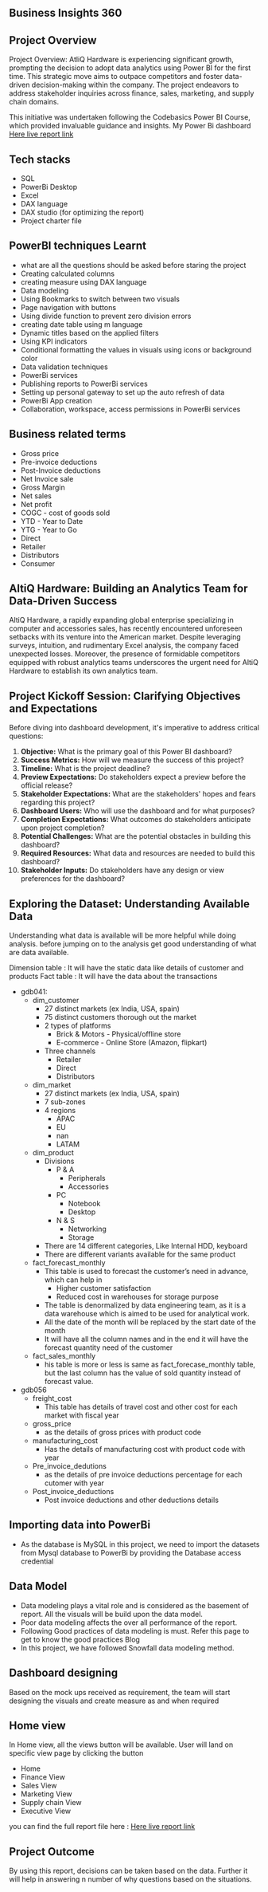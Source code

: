 
## Business Insights 360

## Project Overview

Project Overview:
AtliQ Hardware is experiencing significant growth, prompting the decision to adopt data analytics using Power BI for the first time. This strategic move aims to outpace competitors and foster data-driven decision-making within the company. The project endeavors to address stakeholder inquiries across finance, sales, marketing, and supply chain domains.

This initiative was undertaken following the Codebasics Power BI Course, which provided invaluable guidance and insights.
My Power Bi  dashboard [Here live report link](https://app.powerbi.com/links/JhM76t8BQA?ctid=c6e549b3-5f45-4032-aae9-d4244dc5b2c4&pbi_source=linkShare&bookmarkGuid=484d52fb-5a7e-48ef-a436-f8d926e098c0)

## Tech stacks
- SQL
- PowerBi Desktop
- Excel
- DAX language
- DAX studio (for optimizing the report)
- Project charter file

## PowerBI techniques Learnt
- what are all the questions should be asked before staring the project
- Creating calculated columns
- creating measure using DAX language
- Data modeling
- Using Bookmarks to switch between two visuals
- Page navigation with buttons
- Using divide function to prevent zero division errors
- creating date table using m language
- Dynamic titles based on the applied filters
- Using KPI indicators
- Conditional formatting the values in visuals using icons or background color
- Data validation techniques
- PowerBi services
- Publishing reports to PowerBi services
- Setting up personal gateway to set up the auto refresh of data
- PowerBi App creation
- Collaboration, workspace, access permissions in PowerBi services

## Business related terms
- Gross price
- Pre-invoice deductions
- Post-Invoice deductions
- Net Invoice sale
- Gross Margin
- Net sales
- Net profit
- COGC - cost of goods sold
- YTD - Year to Date
- YTG - Year to Go
- Direct
- Retailer
- Distributors
- Consumer


## AltiQ Hardware: Building an Analytics Team for Data-Driven Success

AltiQ Hardware, a rapidly expanding global enterprise specializing in computer and accessories sales, has recently encountered unforeseen setbacks with its venture into the American market. Despite leveraging surveys, intuition, and rudimentary Excel analysis, the company faced unexpected losses. Moreover, the presence of formidable competitors equipped with robust analytics teams underscores the urgent need for AltiQ Hardware to establish its own analytics team.

## Project Kickoff Session: Clarifying Objectives and Expectations

Before diving into dashboard development, it's imperative to address critical questions:

1. **Objective:** What is the primary goal of this Power BI dashboard?
2. **Success Metrics:** How will we measure the success of this project?
3. **Timeline:** What is the project deadline?
4. **Preview Expectations:** Do stakeholders expect a preview before the official release?
5. **Stakeholder Expectations:** What are the stakeholders' hopes and fears regarding this project?
6. **Dashboard Users:** Who will use the dashboard and for what purposes?
7. **Completion Expectations:** What outcomes do stakeholders anticipate upon project completion?
8. **Potential Challenges:** What are the potential obstacles in building this dashboard?
9. **Required Resources:** What data and resources are needed to build this dashboard?
10. **Stakeholder Inputs:** Do stakeholders have any design or view preferences for the dashboard?


## Exploring the Dataset: Understanding Available Data

Understanding what data is available will be more helpful while doing analysis. before jumping on to the analysis get good understanding of what are data available.

Dimension table : It will have the static data like details of customer and products
Fact table : It will have the data about the transactions

- gdb041:
  - dim_customer
    - 27 distinct markets (ex India, USA, spain)
    - 75 distinct customers thorough out the market
    - 2 types of platforms
      - Brick & Motors - Physical/offline store
      - E-commerce - Online Store (Amazon, flipkart)
    - Three channels
      - Retailer
      - Direct
      - Distributors
   - dim_market
     - 27 distinct markets (ex India, USA, spain)
     - 7 sub-zones
     - 4 regions
       - APAC
       - EU
       - nan
       - LATAM
    - dim_product
      - Divisions
        - P & A
          - Peripherals
          - Accessories
        - PC
          - Notebook
          - Desktop
        - N & S
          - Networking
          - Storage
      - There are 14 different categories, Like Internal HDD, keyboard
      - There are different variants available for the same product
   - fact_forecast_monthly
     - This table is used to forecast the customer’s need in advance, which can help in
       - Higher customer satisfaction
       - Reduced cost in warehouses for storage purpose
     - The table is denormalized by data engineering team, as it is a data warehouse which is aimed to be used for analytical work.
     - All the date of the month will be replaced by the start date of the month
     - It will have all the column names and in the end it will have the forecast quantity need of the customer
   - fact_sales_monthly
     - his table is more or less is same as fact_forecase_monthly table, but the last column has the value of sold quantity instead of forecast value.
- gdb056
    - freight_cost
      - This table has details of travel cost and other cost for each market with fiscal year
    - gross_price
      - as the details of gross prices with product code
    - manufacturing_cost
      - Has the details of manufacturing cost with product code with year
    - Pre_invoice_dedutions
      - as the details of pre invoice deductions percentage for each cutomer with year
    - Post_invoice_deductions
      - Post invoice deductions and other deductions details

## Importing data into PowerBi
- As the database is MySQL in this project, we need to import the datasets from Mysql database to PowerBi by providing the Database access credential

## Data Model
- Data modeling plays a vital role and is considered as the basement of report. All the visuals will be build upon the data model.
- Poor data modeling affects the over all performance of the report.
- Following Good practices of data modeling is must. Refer this page to get to know the good practices Blog
- In this project, we have followed Snowfall data modeling method.



## Dashboard designing
Based on the mock ups received as requirement, the team will start designing the visuals and create measure as and when required

## Home view
In Home view, all the views button will be available. User will land on specific view page by clicking the button

- Home
- Finance View
- Sales View
- Marketing View
- Supply chain View
- Executive View




you can find the full report file here : [Here live report link](https://app.powerbi.com/links/JhM76t8BQA?ctid=c6e549b3-5f45-4032-aae9-d4244dc5b2c4&pbi_source=linkShare&bookmarkGuid=484d52fb-5a7e-48ef-a436-f8d926e098c0)


## Project Outcome
By using this report, decisions can be taken based on the data. Further it will help in answering n number of why questions based on the situations.
